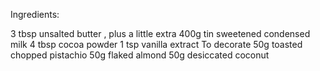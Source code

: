 Ingredients:

3 tbsp unsalted butter , plus a little extra
400g tin sweetened condensed milk
4 tbsp cocoa powder
1 tsp vanilla extract
To decorate
50g toasted chopped pistachio
50g flaked almond
50g desiccated coconut